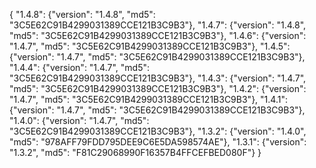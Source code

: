 {
  "1.4.8": {"version": "1.4.8", "md5": "3C5E62C91B4299031389CCE121B3C9B3"},
  "1.4.7": {"version": "1.4.8", "md5": "3C5E62C91B4299031389CCE121B3C9B3"},
  "1.4.6": {"version": "1.4.7", "md5": "3C5E62C91B4299031389CCE121B3C9B3"},
  "1.4.5": {"version": "1.4.7", "md5": "3C5E62C91B4299031389CCE121B3C9B3"},
  "1.4.4": {"version": "1.4.7", "md5": "3C5E62C91B4299031389CCE121B3C9B3"},
  "1.4.3": {"version": "1.4.7", "md5": "3C5E62C91B4299031389CCE121B3C9B3"},
  "1.4.2": {"version": "1.4.7", "md5": "3C5E62C91B4299031389CCE121B3C9B3"},
  "1.4.1": {"version": "1.4.7", "md5": "3C5E62C91B4299031389CCE121B3C9B3"},
  "1.4.0": {"version": "1.4.7", "md5": "3C5E62C91B4299031389CCE121B3C9B3"},
  "1.3.2": {"version": "1.4.0", "md5": "978AFF79FDD795DEE9C6E5DA598574AE"},
  "1.3.1": {"version": "1.3.2", "md5": "F81C29068990F16357B4FFCEFBED080F"}
}

